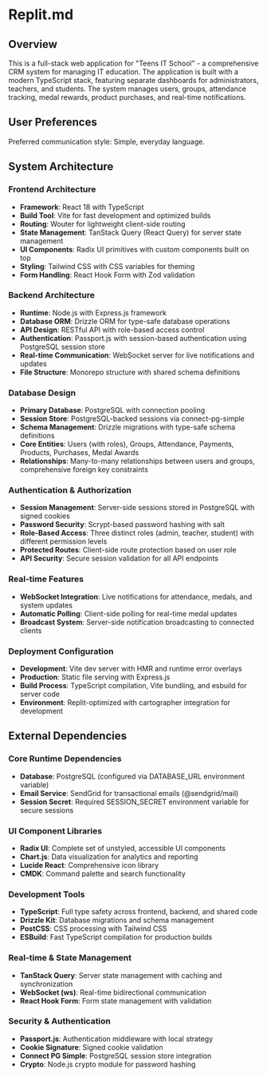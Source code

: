 # Replit.md

## Overview

This is a full-stack web application for "Teens IT School" - a comprehensive CRM system for managing IT education. The application is built with a modern TypeScript stack, featuring separate dashboards for administrators, teachers, and students. The system manages users, groups, attendance tracking, medal rewards, product purchases, and real-time notifications.

## User Preferences

Preferred communication style: Simple, everyday language.

## System Architecture

### Frontend Architecture
- **Framework**: React 18 with TypeScript
- **Build Tool**: Vite for fast development and optimized builds
- **Routing**: Wouter for lightweight client-side routing
- **State Management**: TanStack Query (React Query) for server state management
- **UI Components**: Radix UI primitives with custom components built on top
- **Styling**: Tailwind CSS with CSS variables for theming
- **Form Handling**: React Hook Form with Zod validation

### Backend Architecture
- **Runtime**: Node.js with Express.js framework
- **Database ORM**: Drizzle ORM for type-safe database operations
- **API Design**: RESTful API with role-based access control
- **Authentication**: Passport.js with session-based authentication using PostgreSQL session store
- **Real-time Communication**: WebSocket server for live notifications and updates
- **File Structure**: Monorepo structure with shared schema definitions

### Database Design
- **Primary Database**: PostgreSQL with connection pooling
- **Session Store**: PostgreSQL-backed sessions via connect-pg-simple
- **Schema Management**: Drizzle migrations with type-safe schema definitions
- **Core Entities**: Users (with roles), Groups, Attendance, Payments, Products, Purchases, Medal Awards
- **Relationships**: Many-to-many relationships between users and groups, comprehensive foreign key constraints

### Authentication & Authorization
- **Session Management**: Server-side sessions stored in PostgreSQL with signed cookies
- **Password Security**: Scrypt-based password hashing with salt
- **Role-Based Access**: Three distinct roles (admin, teacher, student) with different permission levels
- **Protected Routes**: Client-side route protection based on user role
- **API Security**: Secure session validation for all API endpoints

### Real-time Features
- **WebSocket Integration**: Live notifications for attendance, medals, and system updates
- **Automatic Polling**: Client-side polling for real-time medal updates
- **Broadcast System**: Server-side notification broadcasting to connected clients

### Deployment Configuration
- **Development**: Vite dev server with HMR and runtime error overlays
- **Production**: Static file serving with Express.js
- **Build Process**: TypeScript compilation, Vite bundling, and esbuild for server code
- **Environment**: Replit-optimized with cartographer integration for development

## External Dependencies

### Core Runtime Dependencies
- **Database**: PostgreSQL (configured via DATABASE_URL environment variable)
- **Email Service**: SendGrid for transactional emails (@sendgrid/mail)
- **Session Secret**: Required SESSION_SECRET environment variable for secure sessions

### UI Component Libraries
- **Radix UI**: Complete set of unstyled, accessible UI components
- **Chart.js**: Data visualization for analytics and reporting
- **Lucide React**: Comprehensive icon library
- **CMDK**: Command palette and search functionality

### Development Tools
- **TypeScript**: Full type safety across frontend, backend, and shared code
- **Drizzle Kit**: Database migrations and schema management
- **PostCSS**: CSS processing with Tailwind CSS
- **ESBuild**: Fast TypeScript compilation for production builds

### Real-time & State Management
- **TanStack Query**: Server state management with caching and synchronization
- **WebSocket (ws)**: Real-time bidirectional communication
- **React Hook Form**: Form state management with validation

### Security & Authentication
- **Passport.js**: Authentication middleware with local strategy
- **Cookie Signature**: Signed cookie validation
- **Connect PG Simple**: PostgreSQL session store integration
- **Crypto**: Node.js crypto module for password hashing